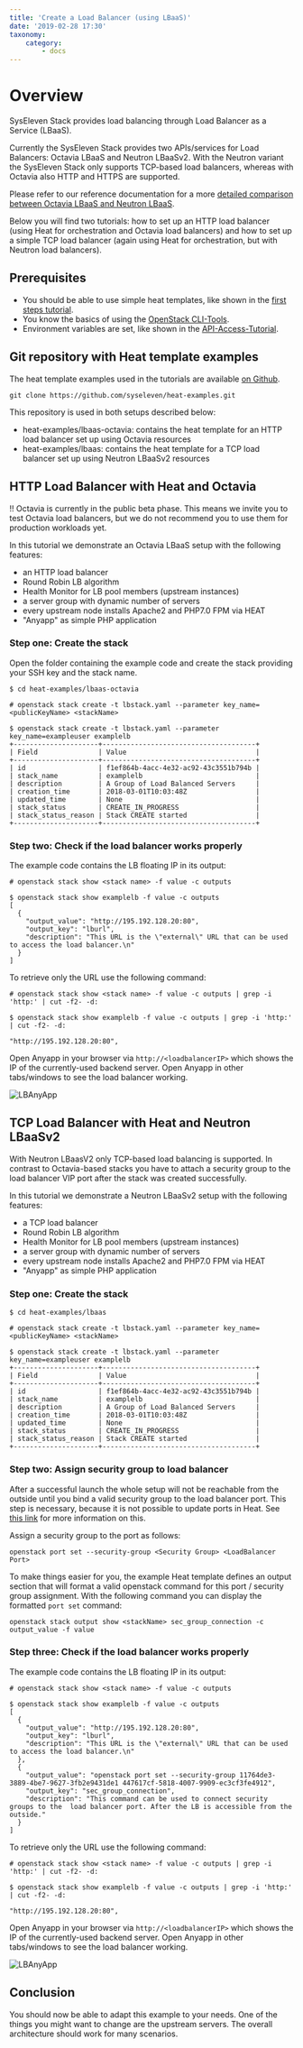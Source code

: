 ```yaml
---
title: 'Create a Load Balancer (using LBaaS)'
date: '2019-02-28 17:30'
taxonomy:
    category:
        - docs
---
```


# Overview

SysEleven Stack provides load balancing through Load Balancer as a Service (LBaaS).

Currently the SysEleven Stack provides two APIs/services for Load Balancers: Octavia LBaaS and Neutron LBaaSv2.
With the Neutron variant the SysEleven Stack only supports TCP-based load balancers,
whereas with Octavia also HTTP and HTTPS are supported.

Please refer to our reference documentation for a more [detailed comparison between Octavia LBaaS and Neutron LBaaS](../../04.Reference/08.network/02.lbaas/docs.en.md).

Below you will find two tutorials: how to set up an HTTP load balancer (using Heat for orchestration and Octavia load balancers)
and how to set up a simple TCP load balancer (again using Heat for orchestration, but with Neutron load balancers).

## Prerequisites

* You should be able to use simple heat templates, like shown in the [first steps tutorial](../01.firststeps/docs.en.md).
* You know the basics of using the [OpenStack CLI-Tools](../../03.Howtos/02.openstack-cli/docs.en.md).
* Environment variables are set, like shown in the [API-Access-Tutorial](../02.api-access/docs.en.md).

## Git repository with Heat template examples

The heat template examples used in the tutorials are available [on Github](https://github.com/syseleven/heat-examples).

```shell
git clone https://github.com/syseleven/heat-examples.git
```

This repository is used in both setups described below:

* heat-examples/lbaas-octavia: contains the heat template for an HTTP load balancer set up using Octavia resources
* heat-examples/lbaas: contains the heat template for a TCP load balancer set up using Neutron LBaaSv2 resources

## HTTP Load Balancer with Heat and Octavia

!! Octavia is currently in the public beta phase. This means we invite you to test Octavia load balancers, but we do not recommend you to use them for production workloads yet.

In this tutorial we demonstrate an Octavia LBaaS setup with the following features:

* an HTTP load balancer
* Round Robin LB algorithm
* Health Monitor for LB pool members (upstream instances)
* a server group with dynamic number of servers
* every upstream node installs Apache2 and PHP7.0 FPM via HEAT
* "Anyapp" as simple PHP application

### Step one: Create the stack

Open the folder containing the example code and create the stack providing your SSH key and the stack name.

```shell
$ cd heat-examples/lbaas-octavia

# openstack stack create -t lbstack.yaml --parameter key_name=<publicKeyName> <stackName>

$ openstack stack create -t lbstack.yaml --parameter key_name=exampleuser examplelb
+---------------------+--------------------------------------+
| Field               | Value                                |
+---------------------+--------------------------------------+
| id                  | f1ef864b-4acc-4e32-ac92-43c3551b794b |
| stack_name          | examplelb                            |
| description         | A Group of Load Balanced Servers     |
| creation_time       | 2018-03-01T10:03:48Z                 |
| updated_time        | None                                 |
| stack_status        | CREATE_IN_PROGRESS                   |
| stack_status_reason | Stack CREATE started                 |
+---------------------+--------------------------------------+
```

### Step two: Check if the load balancer works properly

The example code contains the LB floating IP in its output:

```shell
# openstack stack show <stack name> -f value -c outputs

$ openstack stack show examplelb -f value -c outputs
[
  {
    "output_value": "http://195.192.128.20:80",
    "output_key": "lburl",
    "description": "This URL is the \"external\" URL that can be used to access the load balancer.\n"
  }
]
```

To retrieve only the URL use the following command:

```shell
# openstack stack show <stack name> -f value -c outputs | grep -i 'http:' | cut -f2- -d:

$ openstack stack show examplelb -f value -c outputs | grep -i 'http:' | cut -f2- -d:

"http://195.192.128.20:80",
```

Open Anyapp in your browser via `http://<loadbalancerIP>` which shows the IP of the currently-used backend server.
Open Anyapp in other tabs/windows to see the load balancer working.

![LBAnyApp](../../images/AnyApp_20180301.png)

## TCP Load Balancer with Heat and Neutron LBaaSv2

With Neutron LBaasV2 only TCP-based load balancing is supported.
In contrast to Octavia-based stacks you have to attach a security group to the load balancer VIP port
after the stack was created successfully.

In this tutorial we demonstrate a Neutron LBaaSv2 setup with the following features:

* a TCP load balancer
* Round Robin LB algorithm
* Health Monitor for LB pool members (upstream instances)
* a server group with dynamic number of servers
* every upstream node installs Apache2 and PHP7.0 FPM via HEAT
* "Anyapp" as simple PHP application

### Step one: Create the stack

```shell
$ cd heat-examples/lbaas

# openstack stack create -t lbstack.yaml --parameter key_name=<publicKeyName> <stackName>

$ openstack stack create -t lbstack.yaml --parameter key_name=exampleuser examplelb
+---------------------+--------------------------------------+
| Field               | Value                                |
+---------------------+--------------------------------------+
| id                  | f1ef864b-4acc-4e32-ac92-43c3551b794b |
| stack_name          | examplelb                            |
| description         | A Group of Load Balanced Servers     |
| creation_time       | 2018-03-01T10:03:48Z                 |
| updated_time        | None                                 |
| stack_status        | CREATE_IN_PROGRESS                   |
| stack_status_reason | Stack CREATE started                 |
+---------------------+--------------------------------------+
```

### Step two: Assign security group to load balancer

After a successful launch the whole setup will not be reachable from the outside until
you bind a valid security group to the load balancer port. This step is necessary, because it is not possible to update ports in Heat.
See [this link](https://blueprints.launchpad.net/heat/+spec/add-security-group-to-port) for more information on this.

Assign a security group to the port as follows:

```shell
openstack port set --security-group <Security Group> <LoadBalancer Port>
```

To make things easier for you, the example Heat template defines
an output section that will format a valid openstack command for this port / security group assignment.
With the following command you can display the formatted `port set` command:

```shell
openstack stack output show <stackName> sec_group_connection -c output_value -f value
```

### Step three: Check if the load balancer works properly

The example code contains the LB floating IP in its output:

```shell
# openstack stack show <stack name> -f value -c outputs

$ openstack stack show examplelb -f value -c outputs
[
  {
    "output_value": "http://195.192.128.20:80",
    "output_key": "lburl",
    "description": "This URL is the \"external\" URL that can be used to access the load balancer.\n"
  },
  {
    "output_value": "openstack port set --security-group 11764de3-3889-4be7-9627-3fb2e9431de1 447617cf-5818-4007-9909-ec3cf3fe4912",
    "output_key": "sec_group_connection",
    "description": "This command can be used to connect security groups to the  load balancer port. After the LB is accessible from the outside."
  }
]
```

To retrieve only the URL use the following command:

```shell
# openstack stack show <stack name> -f value -c outputs | grep -i 'http:' | cut -f2- -d:

$ openstack stack show examplelb -f value -c outputs | grep -i 'http:' | cut -f2- -d:

"http://195.192.128.20:80",
```

Open Anyapp in your browser via `http://<loadbalancerIP>` which shows the IP of the currently-used backend server.
Open Anyapp in other tabs/windows to see the load balancer working.

![LBAnyApp](../../images/AnyApp_20180301.png)

## Conclusion

You should now be able to adapt this example to your needs.
One of the things you might want to change are the upstream servers. The overall architecture should work for many scenarios.
